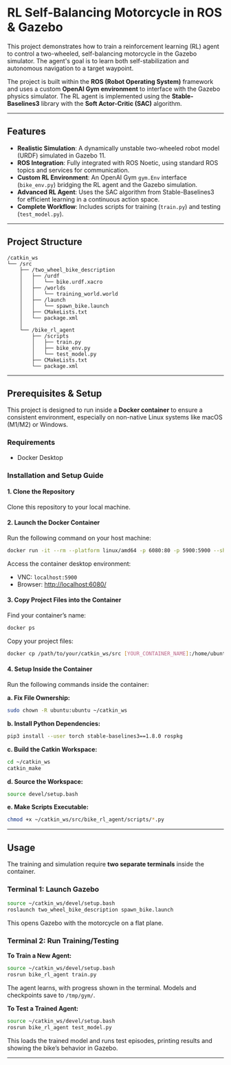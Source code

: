 # RL Self-Balancing Motorcycle in ROS & Gazebo

This project demonstrates how to train a reinforcement learning (RL) agent to control a two-wheeled, self-balancing motorcycle in the Gazebo simulator. The agent's goal is to learn both self-stabilization and autonomous navigation to a target waypoint.

The project is built within the **ROS (Robot Operating System)** framework and uses a custom **OpenAI Gym environment** to interface with the Gazebo physics simulator. The RL agent is implemented using the **Stable-Baselines3** library with the **Soft Actor-Critic (SAC)** algorithm.

---

## Features
- **Realistic Simulation**: A dynamically unstable two-wheeled robot model (URDF) simulated in Gazebo 11.
- **ROS Integration**: Fully integrated with ROS Noetic, using standard ROS topics and services for communication.
- **Custom RL Environment**: An OpenAI Gym `gym.Env` interface (`bike_env.py`) bridging the RL agent and the Gazebo simulation.
- **Advanced RL Agent**: Uses the SAC algorithm from Stable-Baselines3 for efficient learning in a continuous action space.
- **Complete Workflow**: Includes scripts for training (`train.py`) and testing (`test_model.py`).

---

## Project Structure
```
/catkin_ws
└── /src
    ├── /two_wheel_bike_description
    │   ├── /urdf
    │   │   └── bike.urdf.xacro
    │   ├── /worlds
    │   │   └── training_world.world
    │   ├── /launch
    │   │   └── spawn_bike.launch
    │   ├── CMakeLists.txt
    │   └── package.xml
    │
    └── /bike_rl_agent
        ├── /scripts
        │   ├── train.py
        │   ├── bike_env.py
        │   └── test_model.py
        ├── CMakeLists.txt
        └── package.xml
```

---

## Prerequisites & Setup
This project is designed to run inside a **Docker container** to ensure a consistent environment, especially on non-native Linux systems like macOS (M1/M2) or Windows.

### Requirements
- Docker Desktop

### Installation and Setup Guide

#### 1. Clone the Repository
Clone this repository to your local machine.

#### 2. Launch the Docker Container
Run the following command on your host machine:
```bash
docker run -it --rm --platform linux/amd64 -p 6080:80 -p 5900:5900 --shm-size=512m tiryoh/ros-desktop-vnc:noetic
```
Access the container desktop environment:
- VNC: `localhost:5900`
- Browser: [http://localhost:6080/](http://localhost:6080/)

#### 3. Copy Project Files into the Container
Find your container’s name:
```bash
docker ps
```
Copy your project files:
```bash
docker cp /path/to/your/catkin_ws/src [YOUR_CONTAINER_NAME]:/home/ubuntu/catkin_ws/
```

#### 4. Setup Inside the Container
Run the following commands inside the container:

**a. Fix File Ownership:**
```bash
sudo chown -R ubuntu:ubuntu ~/catkin_ws
```

**b. Install Python Dependencies:**
```bash
pip3 install --user torch stable-baselines3==1.8.0 rospkg
```

**c. Build the Catkin Workspace:**
```bash
cd ~/catkin_ws
catkin_make
```

**d. Source the Workspace:**
```bash
source devel/setup.bash
```

**e. Make Scripts Executable:**
```bash
chmod +x ~/catkin_ws/src/bike_rl_agent/scripts/*.py
```

---

## Usage
The training and simulation require **two separate terminals** inside the container.

### Terminal 1: Launch Gazebo
```bash
source ~/catkin_ws/devel/setup.bash
roslaunch two_wheel_bike_description spawn_bike.launch
```
This opens Gazebo with the motorcycle on a flat plane.

### Terminal 2: Run Training/Testing

**To Train a New Agent:**
```bash
source ~/catkin_ws/devel/setup.bash
rosrun bike_rl_agent train.py
```
The agent learns, with progress shown in the terminal. Models and checkpoints save to `/tmp/gym/`.

**To Test a Trained Agent:**
```bash
source ~/catkin_ws/devel/setup.bash
rosrun bike_rl_agent test_model.py
```
This loads the trained model and runs test episodes, printing results and showing the bike’s behavior in Gazebo.

---

